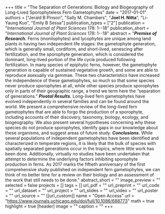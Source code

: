 +++
title = "The Separation of Generations: Biology and Biogeography of Long-Lived Sporophyteless Fern Gametophytes"
date = "2017-01-01"
authors = ["Jerald B Pinson", "Sally M. Chambers", "**Joel H. Nitta**", "Li-Yaung Kuo", "Emily B Sessa"]
publication_types = ["2"]
publication = "_International Journal of Plant Sciences_ 178: 1--18"
publication_short = "_International Journal of Plant Sciences_ 178: 1--18"
abstract = "__*Premise of Research.*__  Ferns (monilophytes) and lycophytes are unique among land plants in having two independent life stages: the gametophyte generation, which is generally small, cordiform, and short-lived, senescing after fertilization, and the sporophyte generation, which is considered the dominant, long-lived portion of the life cycle produced following fertilization. In many species of epiphytic ferns, however, the gametophyte generation is capable of sustained vegetative growth, and some are able to reproduce asexually via gemmae. These two characteristics have increased the independence of these gametophytes, so much so that some species never produce sporophytes at all, while other species produce sporophytes only in parts of their geographic range, a trend we term here the “separation of generations.” __*Pivotal Results.*__  Long-lived fern gametophytes have evolved independently in several families and can be found around the world. We present a comprehensive review of the long-lived fern gametophytes that are able to forgo the production of a sporophyte, including accounts of their discovery, taxonomy, biology, ecology, and biogeography. We also present several hypotheses concerning why these species do not produce sporophytes, identify gaps in our knowledge about these organisms, and suggest areas of future study. __*Conclusions.*__  While several populations of independent gametophytes have been identified and characterized in temperate regions, it is likely that the bulk of species with spatially separated generations occur in the tropics, where little work has been done. Additionally, virtually no studies have been undertaken that attempt to determine the underlying factors inhibiting sporophyte production in ferns. As 2017 marks the fiftieth anniversary of the first comprehensive study published on independent fern gametophytes, we can think of no better time for a review on their biology and an assessment of the work that still needs to be done."
abstract_short = ""
image_preview = ""
selected = false
projects = []
tags = []
url_pdf = ""
url_preprint = ""
url_code = ""
url_dataset = ""
url_project = ""
url_slides = ""
url_video = ""
url_poster = ""
url_source = ""
[[url_custom]]
  name = "Open Access"
  url = "https://www.journals.uchicago.edu/doi/full/10.1086/688773"
math = true
highlight = true
[header]
image = ""
caption = ""
+++
